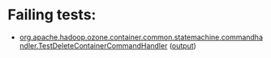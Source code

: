 # Failing tests: 

 * [org.apache.hadoop.ozone.container.common.statemachine.commandhandler.TestDeleteContainerCommandHandler](hadoop-hdds/container-service/org.apache.hadoop.ozone.container.common.statemachine.commandhandler.TestDeleteContainerCommandHandler.txt) ([output](hadoop-hdds/container-service/org.apache.hadoop.ozone.container.common.statemachine.commandhandler.TestDeleteContainerCommandHandler-output.txt))
